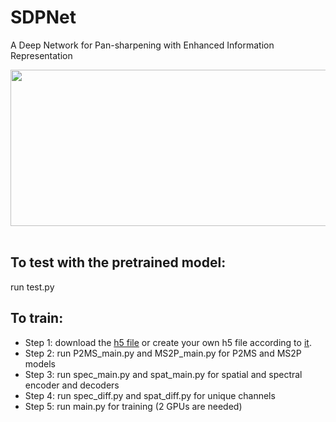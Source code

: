 # SDPNet
A Deep Network for Pan-sharpening with Enhanced Information Representation
<div align=center><img src="https://github.com/hanna-xu/SDPNet/blob/master/ex.png" width="980" height="250"/></div><br>

## To test with the pretrained model:
run test.py

## To train:
* Step 1: download the [h5 file]() or create your own h5 file according to [it](https://github.com/hanna-xu/utils).
* Step 2: run P2MS_main.py and MS2P_main.py for P2MS and MS2P models
* Step 3: run spec_main.py and spat_main.py for spatial and spectral encoder and decoders 
* Step 4: run spec_diff.py and spat_diff.py for unique channels
* Step 5: run main.py for training (2 GPUs are needed)
